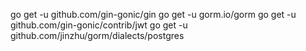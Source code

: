 go get -u github.com/gin-gonic/gin
go get -u gorm.io/gorm
go get -u github.com/gin-gonic/contrib/jwt
go get -u github.com/jinzhu/gorm/dialects/postgres
